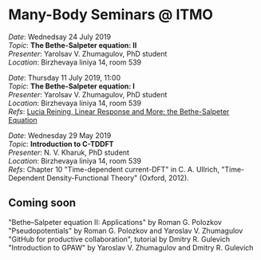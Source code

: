 # Many-Body Seminars @ ITMO

_Date_: Wednedsay 24 July 2019 <br/>
_Topic_: **The Bethe-Salpeter equation: II** <br/>
_Presenter_: Yarolsav V. Zhumagulov, PhD student <br/>
_Location_: Birzhevaya liniya 14, room 539 <br/>

_Date_: Thursday 11 July 2019, 11:00 <br/>
_Topic_: **The Bethe-Salpeter equation: I** <br/>
_Presenter_: Yarolsav V. Zhumagulov, PhD student <br/>
_Location_: Birzhevaya liniya 14, room 539 <br/>
_Refs_: [Lucia Reining, Linear Response and More: the Bethe-Salpeter Equation](https://www.cond-mat.de/events/correl16/manuscripts/reining.pdf)

_Date_: Wednesday 29 May 2019 <br/>
_Topic_: **Introduction to C-TDDFT** <br/>
_Presenter_: N. V. Kharuk, PhD student <br/>
_Location_: Birzhevaya liniya 14, room 539 <br/>
_Refs_: Chapter 10 "Time-dependent current-DFT" in C. A. Ullrich, "Time-Dependent Density-Functional Theory" (Oxford, 2012). 

## Coming soon

"Bethe–Salpeter equation II: Applications" by Roman G. Polozkov <br/>
"Pseudopotentials" by Roman G. Polozkov and Yaroslav V. Zhumagulov <br/>
"GitHub for productive collaboration", tutorial by Dmitry R. Gulevich <br/>
"Introduction to GPAW" by Yaroslav V. Zhumagulov and Dmitry R. Gulevich <br/>
